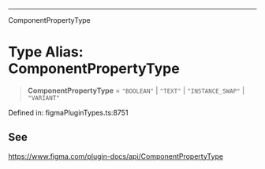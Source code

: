 ---

ComponentPropertyType

# Type Alias: ComponentPropertyType

> **ComponentPropertyType** = `"BOOLEAN"` \| `"TEXT"` \| `"INSTANCE_SWAP"` \| `"VARIANT"`

Defined in: figmaPluginTypes.ts:8751

## See

https://www.figma.com/plugin-docs/api/ComponentPropertyType
